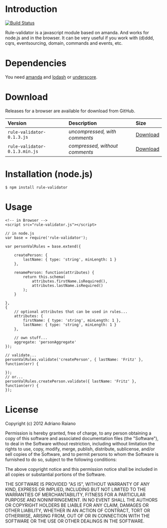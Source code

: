 # Introduction

[![Build Status](https://secure.travis-ci.org/adrai/rule-validator.png)](http://travis-ci.org/adrai/rule-validator)

Rule-validator is a javascript module based on amanda. And works for node.js and in the browser.
It can be very useful if you work with (d)ddd, cqrs, eventsourcing, domain, commands and events, etc.

# Dependencies
You need [amanda](https://github.com/Baggz/Amanda/) and [lodash](http://lodash.com/) or [underscore](http://documentcloud.github.com/underscore/).

# Download
Releases for a browser are available for download from GitHub.

| **Version** | **Description** | **Size** |
|:------------|:----------------|:---------|
| `rule-validator-0.1.3.js` | *uncompressed, with comments* | [Download](https://raw.github.com/adrai/rule-validator/master/rule-validator-0.1.3.js) |
| `rule-validator-0.1.3.min.js` | *compressed, without comments* | [Download](https://raw.github.com/adrai/rule-validator/master/rule-validator-0.1.3.min.js) |

# Installation (node.js)

    $ npm install rule-validator

# Usage

    <!-- in Browser -->
    <script src="rule-validator.js"></script>

    // in node.js
    var base = require('rule-validator');

	var personValRules = base.extend({

        createPerson: {
            lastName: { type: 'string', minLength: 1 }
        },

        renamePerson: function(attributes) {
            return this.schema(
                attributes.firstName.isRequired(),
                attributes.lastName.isRequired()
            );
        }

    },
    {
        // optional attributes that can be used in rules...
        attributes: {
            firstName: { type: 'string', minLength: 1 },
            lastName: { type: 'string', minLength: 1 }
        },

        // own stuff...
        aggregate: 'personAggregate'
    });

    // validate...
    personValRules.validate('createPerson', { lastName: 'Fritz' }, function(err) {
        
    });
    // or...
    personValRules.createPerson.validate({ lastName: 'Fritz' }, function(err) {
    });


# License

Copyright (c) 2012 Adriano Raiano

Permission is hereby granted, free of charge, to any person obtaining a copy
of this software and associated documentation files (the "Software"), to deal
in the Software without restriction, including without limitation the rights
to use, copy, modify, merge, publish, distribute, sublicense, and/or sell
copies of the Software, and to permit persons to whom the Software is
furnished to do so, subject to the following conditions:

The above copyright notice and this permission notice shall be included in
all copies or substantial portions of the Software.

THE SOFTWARE IS PROVIDED "AS IS", WITHOUT WARRANTY OF ANY KIND, EXPRESS OR
IMPLIED, INCLUDING BUT NOT LIMITED TO THE WARRANTIES OF MERCHANTABILITY,
FITNESS FOR A PARTICULAR PURPOSE AND NONINFRINGEMENT. IN NO EVENT SHALL THE
AUTHORS OR COPYRIGHT HOLDERS BE LIABLE FOR ANY CLAIM, DAMAGES OR OTHER
LIABILITY, WHETHER IN AN ACTION OF CONTRACT, TORT OR OTHERWISE, ARISING FROM,
OUT OF OR IN CONNECTION WITH THE SOFTWARE OR THE USE OR OTHER DEALINGS IN
THE SOFTWARE.